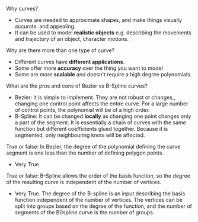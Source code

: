 Why curves?
- Curves are needed to approximate shapes, and make things visually accurate. and appealing. 
- It can be used to model **realistic objects** e.g. describing the movements and trajectory of an object, character motions.

Why are there more than one type of curve?
- Different curves have **different applications**.
- Some offer more **accuracy** over the thing you want to model
- Some are more **scalable** and doesn't require a high degree polynomials.

What are the pros and cons of Bezier vs B-Spline curves?
- Bezier: It is simple to implement. They are not robust ot changes,, changing one control point affects the entire curve. For a large number of control points, the polynomial will be of a high order.
- B-Spline: It can be changed **locally** as changing one point changes only a part of the segment. It is essentially a chain of curves with the same function but different coefficients glued together. Because it is segmented, only neighbouring knots will be affected. 

True or false: In Bezier, the degree of the polynomial defining the curve segment is one less than the number of defining polygon points.
- Very True

True or false: B-Spline allows the order of the basis function, so the degree of the resulting curve is independent of the number of vertices.
- Very True. The degree of the B-spline is an input describing the basis function independent of the number of vertices. The vertices can be split into groups based on the degree of the function, and the number of segments of the B0spline curve is the number of groups. 
